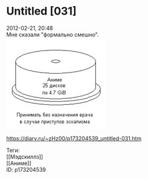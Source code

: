 Untitled [031]
===============

   
 2012-02-21, 20:48   
  Мне сказали "формально смешно".   
  ![](pics/a9fab457371c.png)    
    
 <https://diary.ru/~zHz00/p173204539_untitled-031.htm>   
   
 Теги:   
 [[Мэдскиллз]]   
 [[Аниме]]   
 ID: p173204539